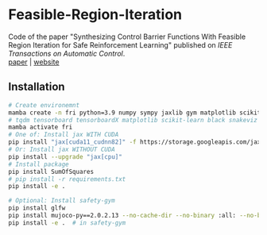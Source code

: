 # Feasible-Region-Iteration
Code of the paper "Synthesizing Control Barrier Functions With Feasible Region Iteration for Safe Reinforcement Learning" published on *IEEE Transactions on Automatic Control*.\
[paper](https://ieeexplore.ieee.org/document/10328440) |
[website](https://yangyujie-jack.github.io/Feasible-Region-Iteration/)

## Installation

```bash
# Create environemnt
mamba create -n fri python=3.9 numpy sympy jaxlib gym matplotlib scikit-learn dm-haiku numpyro optax
# tqdm tensorboard tensorboardX matplotlib scikit-learn black snakeviz ipykernel ipywidgets Cython imageio cffi fasteners
mamba activate fri
# One of: Install jax WITH CUDA
pip install "jax[cuda11_cudnn82]" -f https://storage.googleapis.com/jax-releases/jax_cuda_releases.html
# Or: Install jax WITHOUT CUDA
pip install --upgrade "jax[cpu]"
# Install package
pip install SumOfSquares
# pip install -r requirements.txt
pip install -e .

# Optional: Install safety-gym
pip install glfw
pip install mujoco-py==2.0.2.13 --no-cache-dir --no-binary :all: --no-build-isolation
pip install -e .  # in safety-gym
```
